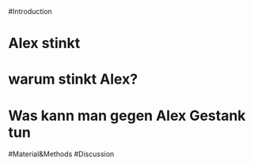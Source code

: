#Introduction
# Alex stinkt
# warum stinkt Alex?
# Was kann man gegen Alex Gestank tun
#Material&Methods
#Discussion
